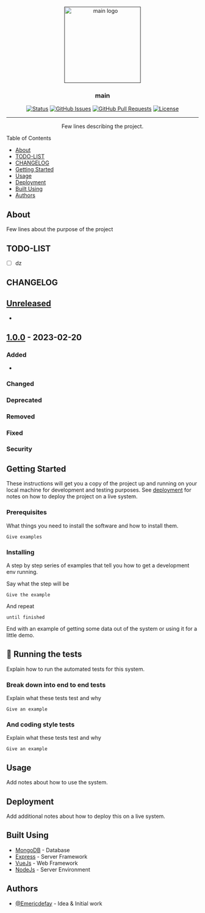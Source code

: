 <p align="center">
  <a href="" rel="noopener">
 <img width=200px height=200px src="./com/dumb-logo.png.png" alt="main logo"></a>
</p>

<h3 align="center">main</h3>

<div align="center">

[![Status](https://img.shields.io/badge/status-active-success.svg)]()
[![GitHub Issues](https://img.shields.io/github/issues/Emericdefay/dumb-app.svg)](https://github.com/Emericdefay/dumb-app/issues)
[![GitHub Pull Requests](https://img.shields.io/github/issues-pr/Emericdefay/dumb-app.svg)](https://github.com/Emericdefay/dumb-app/pulls)
[![License](https://img.shields.io/badge/license-MIT-blue.svg)](/LICENSE)

</div>

---

<p align="center"> Few lines describing the project.
    <br> 
</p>
Table of Contents

- [About ](#about-)
- [TODO-LIST ](#todo-list-)
- [CHANGELOG ](#changelog-)
- [Getting Started ](#getting-started-)
- [Usage ](#usage-)
- [Deployment ](#deployment-)
- [Built Using ](#built-using-)
- [Authors ](#authors-)

## About 
Few lines about the purpose of the project

## TODO-LIST 
- [ ] dz

## CHANGELOG 
## [Unreleased]

- 

<lastchange>

## [1.0.0] - 2023-02-20

### Added

- 

### Changed

### Deprecated

### Removed

### Fixed

### Security


</lastchange>


<!-- Versions -->
[unreleased]: https://github.com/Emericdefay/APP/compare/1.1.0...HEAD
[1.1.0]: https://github.com/Emericdefay/APP/compare/1.0.0...1.1.0
[1.0.0]: https://github.com/Emericdefay/APP/releases/tag/1.0.0

## Getting Started 
These instructions will get you a copy of the project up and running on your local machine for development and testing purposes. See [deployment](#deployment) for notes on how to deploy the project on a live system.

### Prerequisites

What things you need to install the software and how to install them.

```
Give examples
```
### Installing

A step by step series of examples that tell you how to get a development env running.

Say what the step will be

```
Give the example
```

And repeat

```
until finished
```

End with an example of getting some data out of the system or using it for a little demo.
## 🔧 Running the tests <a name = "tests"></a>

Explain how to run the automated tests for this system.

### Break down into end to end tests

Explain what these tests test and why

```
Give an example
```

### And coding style tests

Explain what these tests test and why

```
Give an example
```

## Usage 
Add notes about how to use the system.


## Deployment 
Add additional notes about how to deploy this on a live system.


## Built Using 
- [MongoDB](https://www.mongodb.com/) - Database
- [Express](https://expressjs.com/) - Server Framework
- [VueJs](https://vuejs.org/) - Web Framework
- [NodeJs](https://nodejs.org/en/) - Server Environment

## Authors 

- [@Emericdefay](https://github.com/Emericdefay) - Idea & Initial work

